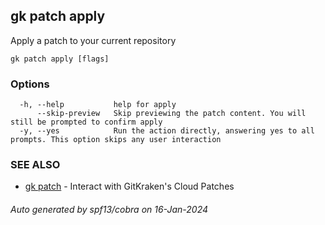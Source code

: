 ## gk patch apply

Apply a patch to your current repository

```
gk patch apply [flags]
```

### Options

```
  -h, --help           help for apply
      --skip-preview   Skip previewing the patch content. You will still be prompted to confirm apply
  -y, --yes            Run the action directly, answering yes to all prompts. This option skips any user interaction
```

### SEE ALSO

* [gk patch](gk_patch.md)	 - Interact with GitKraken's Cloud Patches

###### Auto generated by spf13/cobra on 16-Jan-2024
